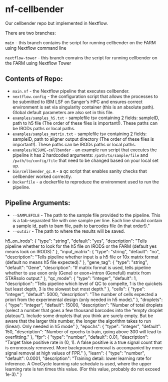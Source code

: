 # nf-cellbender

Our cellbender repo but implemented in Nextflow.

There are two branches:

`main` - this branch contains the script for running cellbender on the FARM using Nextflow command line

`nextflow-tower` - this branch conrains the script for running cellbender on the FARM using Nextflow Tower

## Contents of Repo:
* `main.nf` - the Nextflow pipeline that executes cellbender.
* `nextflow.config` - the configuration script that allows the processes to be submitted to IBM LSF on Sanger's HPC and ensures correct environment is set via singularity container (this is an absolute path). Global default parameters are also set in this file.
* `examples/samples_h5.txt` - samplefile tsv containing 2 fields: sampleID, path to h5 file (The order of these files is important!). These paths can be IRODs paths or local paths.
* `examples/samples_matrix.txt` - samplefile tsv containing 2 fields: sampleID, path to aligner output directory (The order of these files is important!). These paths can be IRODs paths or local paths.
* `examples/RESUME-cellbender` - an example run script that executes the pipeline it has 2 hardcoded arguments: `/path/to/sample/file` and `/path/to/config/file` that need to be changed based on your local set up.
* `bin/cellbender_qc.R` - a qc script that enables sanity checks that cellbender worked correctly.
* `Dockerfile` - a dockerfile to reproduce the environment used to run the pipeline.

## Pipeline Arguments:
* `--SAMPLEFILE` - The path to the sample file provided to the pipeline. This is a tab-separated file with one sample per line. Each line should contain a sample id, path to bam file, path to barcodes file (in that order!)."
* `--outdir` - The path to where the results will be saved.

h5_on_irods": {
          "type": "string",
          "default": "yes",
          "description": "Tells pipeline whether to look for the h5 file on IRODS or the FARM (default yes means look on IRODS)."
        },
        "input_matrix": {
          "type": "string",
          "default": "no",
          "description": "Tells pipeline whether input is a h5 file or 10x matrix format (default no means h5 file expected)."
        },
        "gene_tag": {
          "type": "string",
          "default": "Gene",
          "description": "If matrix format is used, tells pipeline whether to use exon only (Gene) or exon+intron (Genefull) matrix from STARsolo output."
        },
        "qc_mode": {
          "type": "integer",
          "default": 1,
          "description": "Tells pipeline which level of QC to compelte, 1 is the quickets but least depth, 3 is the slowest but most depth." 
        },
        "cells": {
          "type": "integer",
          "default": 5000,
          "description": "The number of cells expected a priori from the experimental design (only needed in h5 mode)."
        },
        "droplets": {
          "type": "integer",
          "default": 15000,
          "description": "Number of total droplets (select a number that goes a few thousand barcodes into the “empty droplet plateau”). Include some droplets that you think are surely empty. But be aware that the larger this number, the longer the algorithm takes to run (linear). Only needed in h5 mode"
        },
        "epochs": {
          "type": "integer",
          "default": 150,
          "description": "Number of epochs to train, going above 300 will lead to overfitting."
        },
        "fpr": {
          "type": "number",
          "default": 0.01,
          "description": "Target false positive rate in (0, 1). A false positive is a true signal count that is erroneously removed. More background removal is accompanied by more signal removal at high values of FPR."
        },
        "learn": {
          "type": "number",
          "default": 0.0001,
          "description": "Training detail: lower learning rate for inference. A OneCycle learning rate schedule is used, where the upper learning rate is ten times this value. (For this value, probably do not exceed 1e-3)."
        }
